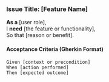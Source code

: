 ### Issue Title: [Feature Name]
**As a** [user role],  
I **need** [the feature or functionality],  
So that [reason or benefit].  

#### **Acceptance Criteria (Gherkin Format)**  
```gherkin
Given [context or precondition]  
When [action performed]  
Then [expected outcome]
